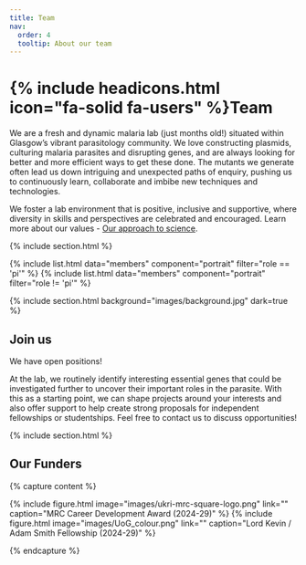```yaml
---
title: Team
nav:
  order: 4
  tooltip: About our team
---
```


# {% include headicons.html icon="fa-solid fa-users" %}Team

We are a fresh and dynamic malaria lab (just <span id="lab-age"></span> months old!) situated within Glasgow’s vibrant parasitology community. We love constructing plasmids, culturing malaria parasites and disrupting genes, and are always looking for better and more efficient ways to get these done. 
The mutants we generate often lead us down intriguing and unexpected paths of enquiry, pushing us to continuously learn, collaborate and imbibe new techniques and technologies.

We foster a lab environment that is positive, inclusive and supportive, where diversity in skills and perspectives are celebrated and encouraged. Learn more about our values - <a href="../philosophy/index.html">Our approach to science</a>.

<script>
  function calculateLabAge(startDate) {
    const start = new Date(startDate);
    const current = new Date();
    const diffInMonths = (current.getFullYear() - start.getFullYear()) * 12 + current.getMonth() - start.getMonth();
    return diffInMonths;
  }

  document.getElementById("lab-age").innerText = calculateLabAge("2024-09-02"); // Replace with your lab's start date
</script>

{% include section.html %}

{% include list.html data="members" component="portrait" filter="role == 'pi'" %}
{% include list.html data="members" component="portrait" filter="role != 'pi'" %}

{% include section.html background="images/background.jpg" dark=true %}

## Join us

We have open positions!

At the lab, we routinely identify interesting essential genes that could be investigated further to uncover their important roles in the parasite. With this as a starting point, we can shape projects around your interests and also offer support to help create strong proposals for independent fellowships or studentships. Feel free to contact us to discuss opportunities!

{% include section.html %}

## Our Funders

{% capture content %}

{% include figure.html image="images/ukri-mrc-square-logo.png" link="" caption="MRC Career Development Award (2024-29)" %}
{% include figure.html image="images/UoG_colour.png" link="" caption="Lord Kevin / Adam Smith Fellowship (2024-29)" %}

{% endcapture %}

<!-- {% include grid.html style="square" content=content %} -->

